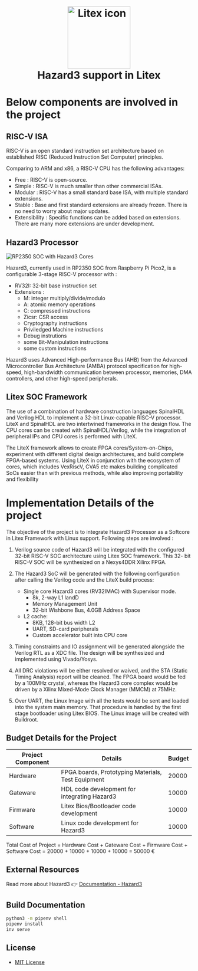 <h1 align="center">
<img src="https://raw.githubusercontent.com/enjoy-digital/litex/master/doc/litex.png" alt="Litex icon" width="170">
<br>Hazard3 support in Litex<br>
</h1>

# Below components are involved in the project

## RISC-V ISA

RISC-V is an open standard instruction set architecture based on established RISC (Reduced Instruction Set Computer) principles.

Comparing to ARM and x86, a RISC-V CPU has the following advantages: 

- Free : RISC-V is open-source.
- Simple : RISC-V is much smaller than other commercial ISAs.
- Modular : RISC-V has a small standard base ISA, with multiple standard extensions.
- Stable : Base and first standard extensions are already frozen. There is no need to worry about major updates. 
- Extensibility : Specific functions can be added based on extensions. There are many more extensions are under development. 

## Hazard3 Processor

![RP2350 SOC with Hazard3 Cores](https://www.raspberrypi.com/app/uploads/2024/08/RP2350-colour-Medium.jpeg)

Hazard3, currently used in RP2350 SOC from Raspberry Pi Pico2, is a configurable 3-stage RISC-V processor with :

- RV32I: 32-bit base instruction set
- Extensions :
    - M: integer multiply/divide/modulo
    - A: atomic memory operations
    - C: compressed instructions 
    - Zicsr: CSR access
    - Cryptography instructions
    - Priviledged Machine instructions
    - Debug instrutions
    - some Bit-Manipulation instructions 
    - some custom instructions

Hazard3 uses Advanced High-performance Bus (AHB) from the Advanced Microcontroller Bus Architecture (AMBA) protocol specification for high-speed, high-bandwidth communication between processor, memories, DMA controllers, and other high-speed peripherals.


## Litex SOC Framework

The use of a combination of hardware construction languages SpinalHDL and Verilog HDL to implement a 32-bit Linux-capable RISC-V processor. LiteX and SpinalHDL are two intertwined frameworks in the design flow. The CPU cores can be created with SpinalHDL/Verilog, while the integration of peripheral IPs and CPU cores is performed with LiteX. 

The LiteX framework allows to create FPGA cores/System-on-Chips, experiment with different digital design architectures, and build complete FPGA-based systems. Using LiteX in conjunction with the ecosystem of cores, which includes VexRiscV, CVA5 etc makes building complicated SoCs easier than with previous methods, while also improving portability and flexibility


# Implementation Details of the project

The objective of the project is to integrate Hazard3 Processor as a Softcore in Litex Framework with Linux support. 
Following steps are involved :

1. Verilog source code of Hazard3 will be integrated with the configured 32-bit RISC-V SOC architecture using Litex SOC framework. This 32- bit RISC-V SOC will be synthesized on a Nexys4DDR Xilinx FPGA.


2. The Hazard3 SoC will be generated with the following configuration after calling the Verilog code and the LiteX build process: 

    - Single core Hazard3 cores (RV32IMAC) with Supervisor mode.
	    - 8k, 2-way L1 IandD 
	    - Memory Management Unit 
	    - 32-bit Wishbone Bus, 4.0GB Address Space 
    - L2 cache:
	    - 8KB, 128-bit bus width L2 
	    - UART, SD-card peripherals
	    - Custom accelerator built into CPU core

3. Timing constraints and IO assignment will be generated alongside the Verilog RTL as a XDC file. The design will be synthesized and implemented using Vivado/Yosys. 

4. All DRC violations will be either resolved or waived, and the STA (Static Timing Analysis) report will be cleaned. The FPGA board would be fed by a 100MHz crystal, whereas the Hazard3 core complex would be driven by a Xilinx Mixed-Mode Clock Manager (MMCM) at 75MHz.

5. Over UART, the Linux Image with all the tests would be sent and loaded into the system main memory. That procedure is handled by the first stage bootloader using Litex BIOS. The Linux image will be created with Buildroot.


## Budget Details for the Project


| Project Component | Details                                            | Budget |
|-------------------|----------------------------------------------------|--------|
| Hardware          | FPGA boards, Prototyping Materials, Test Equipment | 20000  |
| Gateware          | HDL code development for integrating Hazard3       | 10000  |
| Firmware          | Litex Bios/Bootloader code development             | 10000  |
| Software          | Linux code development for Hazard3                 | 10000  |


Total Cost of Project = Hardware Cost + Gateware Cost + Firmware Cost + Software Cost = 20000 + 10000 + 10000 + 10000 = 50000 €


## External Resources

Read more about Hazard3 👉 [Documentation - Hazard3]

[Documentation - Hazard3]: https://github.com/Wren6991/Hazard3



## Build Documentation

```sh
python3 -m pipenv shell
pipenv install
inv serve
```


## License

- [MIT License]

[MIT License]: (docs_sample/license.md)
